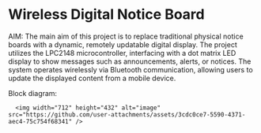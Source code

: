 # Wireless Digital Notice Board
AIM: The main aim of this project is to replace traditional physical notice boards with a dynamic, remotely updatable digital display. The project utilizes the LPC2148 microcontroller, interfacing with a dot matrix LED display to show messages such as announcements, alerts, or notices. The system operates wirelessly via Bluetooth communication, allowing users to update the displayed content from a mobile device.

Block diagram: 


      <img width="712" height="432" alt="image" src="https://github.com/user-attachments/assets/3cdc0ce7-5590-4371-aec4-75c754f68341" />
